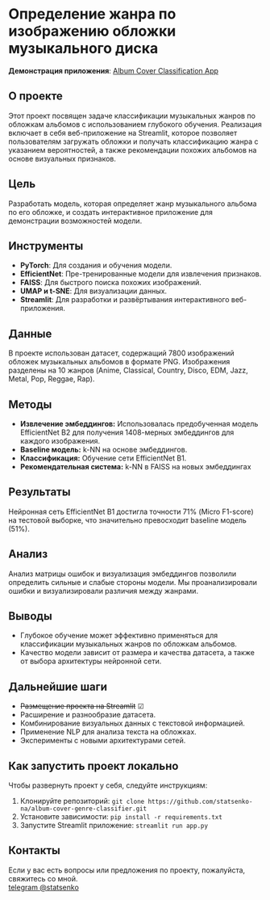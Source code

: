 # Определение жанра по изображению обложки музыкального диска

**Демонстрация приложения**: [Album Cover Classification App](https://album-cover-recsys.streamlit.app/)

## О проекте
Этот проект посвящен задаче классификации музыкальных жанров по обложкам альбомов с использованием глубокого обучения. Реализация включает в себя веб-приложение на Streamlit, которое позволяет пользователям загружать обложки и получать классификацию жанра с указанием вероятностей, а также рекомендации похожих альбомов на основе визуальных признаков.

## Цель
Разработать модель, которая определяет жанр музыкального альбома по его обложке, и создать интерактивное приложение для демонстрации возможностей модели.

## Инструменты
- **PyTorch**: Для создания и обучения модели.
- **EfficientNet**: Пре-тренированные модели для извлечения признаков.
- **FAISS**: Для быстрого поиска похожих изображений.
- **UMAP и t-SNE**: Для визуализации данных.
- **Streamlit**: Для разработки и развёртывания интерактивного веб-приложения.

## Данные
В проекте использован датасет, содержащий 7800 изображений обложек музыкальных альбомов в формате PNG. Изображения разделены на 10 жанров (Anime, Classical, Country, Disco, EDM, Jazz, Metal, Pop, Reggae, Rap).

## Методы
- **Извлечение эмбеддингов:** Использовалась предобученная модель EfficientNet B2 для получения 1408-мерных эмбеддингов для каждого изображения.
- **Baseline модель:** k-NN на основе эмбеддингов.
- **Классификация:** Обучение сети EfficientNet B1.
- **Рекомендательная система:** k-NN в FAISS на новых эмбеддингах

## Результаты
Нейронная сеть EfficientNet B1 достигла точности 71% (Micro F1-score) на тестовой выборке, что значительно превосходит baseline модель (51%).

## Анализ
Анализ матрицы ошибок и визуализация  эмбеддингов позволили определить сильные и слабые стороны модели. Мы проанализировали ошибки и визуализировали различия между жанрами.

## Выводы
- Глубокое обучение может эффективно применяться для классификации музыкальных жанров по обложкам альбомов.
- Качество модели зависит от размера и качества датасета, а также от выбора архитектуры нейронной сети.

## Дальнейшие шаги
- ~~Размещение проекта на Streamlit~~  ☑
- Расширение и разнообразие датасета.
- Комбинирование визуальных данных с текстовой информацией.
- Применение NLP для анализа текста на обложках.
- Эксперименты с новыми архитектурами сетей.

## Как запустить проект локально
Чтобы развернуть проект у себя, следуйте инструкциям:
1. Клонируйте репозиторий:
`git clone https://github.com/statsenko-na/album-cover-genre-classifier.git`
2. Установите зависимости: `pip install -r requirements.txt`
3. Запустите Streamlit приложение: `streamlit run app.py`

## Контакты
Если у вас есть вопросы или предложения по проекту, пожалуйста, свяжитесь со мной.  
[telegram @statsenko](https://t.me/statsenko)
